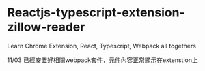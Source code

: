 # Reactjs-typescript-extension-zillow-reader
Learn Chrome Extension, React, Typescript, Webpack all togethers

11/03 
已經安置好相關webpack套件，元件內容正常顯示在extenstion上
